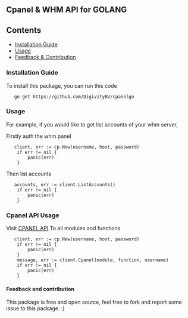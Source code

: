 ## Cpanel & WHM API for GOLANG

## Contents
- [Installation Guide](#installation-guide)
- [Usage](#usage)
- [Feedback & Contribution](#feedback-&-contribution)

### Installation Guide

To install this package, you can run this code 
```
   go get https://github.com/DigivityBV/cpanelgo
```


### Usage
For example, if you would like to get list accounts of your whm server, 


Firstly auth the whm panel

```
   client, err := cp.New(username, host, password)
	if err != nil {
		panic(err)
	}
```

Then list accounts

```
   accounts, err := client.ListAccounts()
	if err != nil {
		panic(err)
	}

```

### Cpanel API Usage

Visit [CPANEL API](https://documentation.cpanel.net/display/DD/Guide+to+cPanel+API+2) To all modules and functions 

```
   client, err := cp.New(username, host, password)
	if err != nil {
		panic(err)
	}
	message, err := client.Cpanel(module, function, username)
	if err != nil {
		panic(err)
	}
```
#### Feedback and contribution
This package is free and open source, feel free to fork and report some issue to this package. :)


